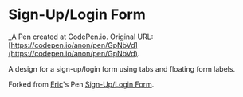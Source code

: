 # Sign-Up/Login Form
 _A Pen created at CodePen.io. Original URL: [https://codepen.io/anon/pen/GpNbVd](https://codepen.io/anon/pen/GpNbVd).

 A design for a sign-up/login form using tabs and floating form labels.

Forked from [Eric](http://codepen.io/ehermanson/)'s Pen [Sign-Up/Login Form](http://codepen.io/ehermanson/pen/KwKWEv/).